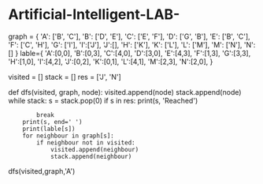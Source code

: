 # Artificial-Intelligent-LAB-
graph = {
    'A': ['B', 'C'],
    'B': ['D', 'E'],
    'C': ['E', 'F'],
    'D': ['G', 'B'],
    'E': ['B', 'C'],
    'F': ['C', 'H'],
    'G': ['I'],
    'I':['J'],
    'J':[],
    'H': ['K'],
    'K': ['L'],
    'L': ['M'],
    'M': ['N'],
    'N':[]
}
lable={
       'A':[0,0],
       'B':[0,3],
       'C':[4,0],
       'D':[3,0],
       'E':[4,3],
       'F':[1,3],
       'G':[3,3],
       'H':[1,0],
       'I':[4,2],
       'J':[0,2],
       'K':[0,1],
       'L':[4,1],
       'M':[2,3],
       'N':[2,0],
       }

visited = []
stack = []
res = ['J', 'N']


def dfs(visited, graph, node):
    visited.append(node)
    stack.append(node)
    while stack:
        s = stack.pop(0)
        if s in res:
            print(s, 'Reached')
            
            break
        print(s, end=' ')
        print(lable[s])
        for neighbour in graph[s]:
            if neighbour not in visited:
                visited.append(neighbour)
                stack.append(neighbour)


dfs(visited,graph,'A')
